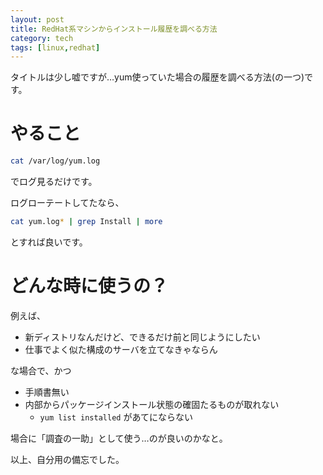 ```yaml
---
layout: post
title: RedHat系マシンからインストール履歴を調べる方法
category: tech
tags: [linux,redhat]
---
```


タイトルは少し嘘ですが…yum使っていた場合の履歴を調べる方法(の一つ)です。

# やること

```bash
cat /var/log/yum.log
```

でログ見るだけです。

ログローテートしてたなら、

```bash
cat yum.log* | grep Install | more
```

とすれば良いです。

# どんな時に使うの？

例えば、

- 新ディストリなんだけど、できるだけ前と同じようにしたい
- 仕事でよく似た構成のサーバを立てなきゃならん

な場合で、かつ

- 手順書無い
- 内部からパッケージインストール状態の確固たるものが取れない
  - `yum list installed` があてにならない

場合に「調査の一助」として使う…のが良いのかなと。

以上、自分用の備忘でした。
